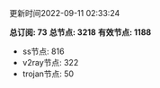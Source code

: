 更新时间2022-09-11 02:33:24

**总订阅: 73**
**总节点: 3218**
**有效节点: 1188**
- ss节点: 816
- v2ray节点: 322
- trojan节点: 50
